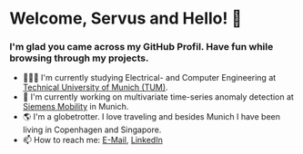 # Welcome, Servus and Hello! 👋 
### I'm glad you came across my GitHub Profil. Have fun while browsing through my projects. 

- 👨🏻‍💻 I'm currently studying Electrical- and Computer Engineering at [Technical University of Munich (TUM)](https://www.tum.de/en/).
- 💼 I'm currently working on multivariate time-series anomaly detection at [Siemens Mobility](https://www.mobility.siemens.com/) in Munich.
- 🌎 I'm a globetrotter. I love traveling and besides Munich I have been living in Copenhagen and Singapore.
- 📫 How to reach me: [E-Mail](mailto:hannes.kiechle@gmail.com), [LinkedIn](https://www.linkedin.com/in/johannes-kiechle-9b3142178/)

<!--
**hannesk95/hannesk95** is a ✨ _special_ ✨ repository because its `README.md` (this file) appears on your GitHub profile.

Here are some ideas to get you started:
👨🏻‍💻
- 🔭 I’m currently working on ...
- 🌱 I’m currently learning ...
- 👯 I’m looking to collaborate on ...
- 🤔 I’m looking for help with ...
- 💬 Ask me about ...
- 📫 How to reach me: ...
- 😄 Pronouns: ...
- ⚡ Fun fact: ...
-->
